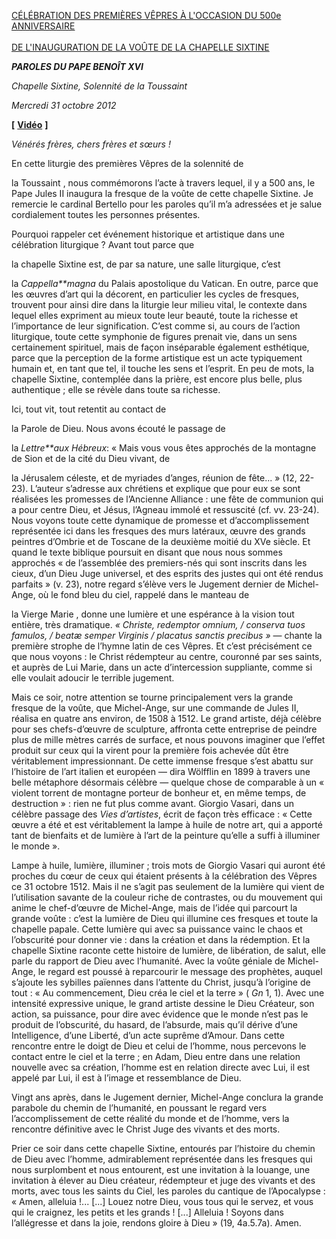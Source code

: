 [CÉLÉBRATION DES PREMIÈRES VÊPRES À L'OCCASION DU 500e ANNIVERSAIRE \
\
DE L'INAUGURATION DE LA VOÛTE DE LA CHAPELLE SIXTINE](http://www.vatican.va/news_services/liturgy/libretti/2012/20121031.pdf)

***PAROLES DU PAPE BENOÎT XVI***

*Chapelle Sixtine, Solennité de la Toussaint*

*Mercredi 31 octobre 2012*

**\[** **[Vidéo](http://player.rv.va/vaticanplayer.asp?language=it&tic=VA_LEP1PLQD)** **\]**

*Vénérés frères, chers frères et sœurs !*

En cette liturgie des premières Vêpres de la solennité de

la Toussaint
, nous commémorons l’acte à travers lequel, il y a 500 ans, le Pape Jules II inaugura la fresque de la voûte de cette chapelle Sixtine. Je remercie le cardinal Bertello pour les paroles qu’il m’a adressées et je salue cordialement toutes les personnes présentes.

Pourquoi rappeler cet événement historique et artistique dans une célébration liturgique ? Avant tout parce que

la chapelle Sixtine
est, de par sa nature, une salle liturgique, c’est

la
*Cappella**magna* du Palais apostolique du Vatican. En outre, parce que les œuvres d’art qui la décorent, en particulier les cycles de fresques, trouvent pour ainsi dire dans la liturgie leur milieu vital, le contexte dans lequel elles expriment au mieux toute leur beauté, toute la richesse et l’importance de leur signification. C’est comme si, au cours de l’action liturgique, toute cette symphonie de figures prenait vie, dans un sens certainement spirituel, mais de façon inséparable également esthétique, parce que la perception de la forme artistique est un acte typiquement humain et, en tant que tel, il touche les sens et l’esprit. En peu de mots, la chapelle Sixtine, contemplée dans la prière, est encore plus belle, plus authentique ; elle se révèle dans toute sa richesse.

Ici, tout vit, tout retentit au contact de

la Parole
de Dieu. Nous avons écouté le passage de

la
*Lettre**aux Hébreux*: « Mais vous vous êtes approchés de la montagne de Sion et de la cité du Dieu vivant, de

la Jérusalem
céleste, et de myriades d’anges, réunion de fête... » (12, 22-23). L’auteur s’adresse aux chrétiens et explique que pour eux se sont réalisées les promesses de l’Ancienne Alliance : une fête de communion qui a pour centre Dieu, et Jésus, l’Agneau immolé et ressuscité (cf. vv. 23-24). Nous voyons toute cette dynamique de promesse et d’accomplissement représentée ici dans les fresques des murs latéraux, œuvre des grands peintres d’Ombrie et de Toscane de la deuxième moitié du XVe siècle. Et quand le texte biblique poursuit en disant que nous nous sommes approchés « de l’assemblée des premiers-nés qui sont inscrits dans les cieux, d’un Dieu Juge universel, et des esprits des justes qui ont été rendus parfaits » (v. 23), notre regard s’élève vers le Jugement dernier de Michel-Ange, où le fond bleu du ciel, rappelé dans le manteau de

la Vierge Marie
, donne une lumière et une espérance à la vision tout entière, très dramatique. *« Christe, redemptor omnium, / conserva tuos famulos, / beatæ semper Virginis / placatus sanctis precibus »* — chante la première strophe de l’hymne latin de ces Vêpres. Et c’est précisément ce que nous voyons : le Christ rédempteur au centre, couronné par ses saints, et auprès de Lui Marie, dans un acte d’intercession suppliante, comme si elle voulait adoucir le terrible jugement.

Mais ce soir, notre attention se tourne principalement vers la grande fresque de la voûte, que Michel-Ange, sur une commande de Jules II, réalisa en quatre ans environ, de 1508 à 1512. Le grand artiste, déjà célèbre pour ses chefs-d’œuvre de sculpture, affronta cette entreprise de peindre plus de mille mètres carrés de surface, et nous pouvons imaginer que l’effet produit sur ceux qui la virent pour la première fois achevée dût être véritablement impressionnant. De cette immense fresque s’est abattu sur l’histoire de l’art italien et européen — dira Wölfflin en 1899 à travers une belle métaphore désormais célèbre — quelque chose de comparable à un « violent torrent de montagne porteur de bonheur et, en même temps, de destruction » : rien ne fut plus comme avant. Giorgio Vasari, dans un célèbre passage des *Vies d’artistes*, écrit de façon très efficace : « Cette œuvre a été et est véritablement la lampe à huile de notre art, qui a apporté tant de bienfaits et de lumière à l’art de la peinture qu’elle a suffi à illuminer le monde ».

Lampe à huile, lumière, illuminer ; trois mots de Giorgio Vasari qui auront été proches du cœur de ceux qui étaient présents à la célébration des Vêpres ce 31 octobre 1512. Mais il ne s’agit pas seulement de la lumière qui vient de l’utilisation savante de la couleur riche de contrastes, ou du mouvement qui anime le chef-d’œuvre de Michel-Ange, mais de l’idée qui parcourt la grande voûte : c’est la lumière de Dieu qui illumine ces fresques et toute la chapelle papale. Cette lumière qui avec sa puissance vainc le chaos et l’obscurité pour donner vie : dans la création et dans la rédemption. Et la chapelle Sixtine raconte cette histoire de lumière, de libération, de salut, elle parle du rapport de Dieu avec l’humanité. Avec la voûte géniale de Michel-Ange, le regard est poussé à reparcourir le message des prophètes, auquel s’ajoute les sybilles païennes dans l’attente du Christ, jusqu’à l’origine de tout : « Au commencement, Dieu créa le ciel et la terre » ( *Gn* 1, 1). Avec une intensité expressive unique, le grand artiste dessine le Dieu Créateur, son action, sa puissance, pour dire avec évidence que le monde n’est pas le produit de l’obscurité, du hasard, de l’absurde, mais qu’il dérive d’une Intelligence, d’une Liberté, d’un acte suprême d’Amour. Dans cette rencontre entre le doigt de Dieu et celui de l’homme, nous percevons le contact entre le ciel et la terre ; en Adam, Dieu entre dans une relation nouvelle avec sa création, l’homme est en relation directe avec Lui, il est appelé par Lui, il est à l’image et ressemblance de Dieu.

Vingt ans après, dans le Jugement dernier, Michel-Ange conclura la grande parabole du chemin de l’humanité, en poussant le regard vers l’accomplissement de cette réalité du monde et de l’homme, vers la rencontre définitive avec le Christ Juge des vivants et des morts.

Prier ce soir dans cette chapelle Sixtine, entourés par l’histoire du chemin de Dieu avec l’homme, admirablement représentée dans les fresques qui nous surplombent et nous entourent, est une invitation à la louange, une invitation à élever au Dieu créateur, rédempteur et juge des vivants et des morts, avec tous les saints du Ciel, les paroles du cantique de l’Apocalypse : « Amen, alleluia !... \[...\] Louez notre Dieu, vous tous qui le servez, et vous qui le craignez, les petits et les grands ! \[...\] Alleluia ! Soyons dans l’allégresse et dans la joie, rendons gloire à Dieu » (19, 4a.5.7a). Amen.